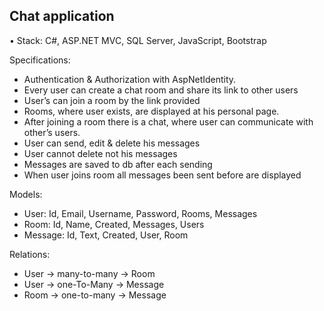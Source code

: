 ## Chat application

•	Stack: C#, ASP.NET MVC, SQL Server, JavaScript, Bootstrap

Specifications:
-	Authentication & Authorization with AspNetIdentity.
-	Every user can create a chat room and share its link to other users
-	User’s can join a room by the link provided
-	Rooms, where user exists, are displayed at his personal page.
-	After joining a room there is a chat, where user can communicate with other’s users.
-	User can send, edit & delete his messages
-	User cannot delete not his messages
-	Messages are saved to db after each sending
-	When user joins room all messages been sent before are displayed

Models:
-	User: Id, Email, Username, Password, Rooms, Messages
-	Room: Id, Name, Created, Messages, Users
-	Message: Id, Text, Created, User, Room

Relations:
-	User -> many-to-many -> Room
-	User -> one-To-Many -> Message
-	Room -> one-to-many -> Message
